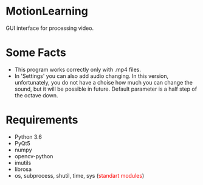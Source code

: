 # MotionLearning
GUI interface for processing video.


# Some Facts
- This program works correctly only with .mp4 files.
- In 'Settings' you can also add audio changing. In this version, unfortunately, you do not have a choise how much you can change the sound, but it will be possible in future. Default parameter is a half step of the octave down.



# Requirements
- Python 3.6
- PyQt5
- numpy
- opencv-python
- imutils
- librosa
- os, subprocess, shutil, time, sys (<span style="color:red;">standart modules</span>)
